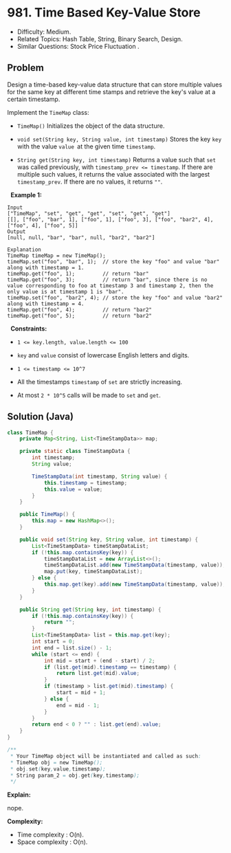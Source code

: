 # 981. Time Based Key-Value Store

- Difficulty: Medium.
- Related Topics: Hash Table, String, Binary Search, Design.
- Similar Questions: Stock Price Fluctuation .

## Problem

Design a time-based key-value data structure that can store multiple values for the same key at different time stamps and retrieve the key's value at a certain timestamp.

Implement the ```TimeMap``` class:


	
- ```TimeMap()``` Initializes the object of the data structure.
	
- ```void set(String key, String value, int timestamp)``` Stores the key ```key``` with the value ```value ```at the given time ```timestamp```.
	
- ```String get(String key, int timestamp)``` Returns a value such that ```set``` was called previously, with ```timestamp_prev <= timestamp```. If there are multiple such values, it returns the value associated with the largest ```timestamp_prev```. If there are no values, it returns ```""```.


 
**Example 1:**

```
Input
["TimeMap", "set", "get", "get", "set", "get", "get"]
[[], ["foo", "bar", 1], ["foo", 1], ["foo", 3], ["foo", "bar2", 4], ["foo", 4], ["foo", 5]]
Output
[null, null, "bar", "bar", null, "bar2", "bar2"]

Explanation
TimeMap timeMap = new TimeMap();
timeMap.set("foo", "bar", 1);  // store the key "foo" and value "bar" along with timestamp = 1.
timeMap.get("foo", 1);         // return "bar"
timeMap.get("foo", 3);         // return "bar", since there is no value corresponding to foo at timestamp 3 and timestamp 2, then the only value is at timestamp 1 is "bar".
timeMap.set("foo", "bar2", 4); // store the key "foo" and value "bar2" along with timestamp = 4.
timeMap.get("foo", 4);         // return "bar2"
timeMap.get("foo", 5);         // return "bar2"
```

 
**Constraints:**


	
- ```1 <= key.length, value.length <= 100```
	
- ```key``` and ```value``` consist of lowercase English letters and digits.
	
- ```1 <= timestamp <= 10^7```
	
- All the timestamps ```timestamp``` of ```set``` are strictly increasing.
	
- At most ```2 * 10^5``` calls will be made to ```set``` and ```get```.



## Solution (Java)

```java
class TimeMap {
    private Map<String, List<TimeStampData>> map;

    private static class TimeStampData {
        int timestamp;
        String value;

        TimeStampData(int timestamp, String value) {
            this.timestamp = timestamp;
            this.value = value;
        }
    }

    public TimeMap() {
        this.map = new HashMap<>();
    }

    public void set(String key, String value, int timestamp) {
        List<TimeStampData> timeStampDataList;
        if (!this.map.containsKey(key)) {
            timeStampDataList = new ArrayList<>();
            timeStampDataList.add(new TimeStampData(timestamp, value));
            map.put(key, timeStampDataList);
        } else {
            this.map.get(key).add(new TimeStampData(timestamp, value));
        }
    }

    public String get(String key, int timestamp) {
        if (!this.map.containsKey(key)) {
            return "";
        }
        List<TimeStampData> list = this.map.get(key);
        int start = 0;
        int end = list.size() - 1;
        while (start <= end) {
            int mid = start + (end - start) / 2;
            if (list.get(mid).timestamp == timestamp) {
                return list.get(mid).value;
            }
            if (timestamp > list.get(mid).timestamp) {
                start = mid + 1;
            } else {
                end = mid - 1;
            }
        }
        return end < 0 ? "" : list.get(end).value;
    }
}

/**
 * Your TimeMap object will be instantiated and called as such:
 * TimeMap obj = new TimeMap();
 * obj.set(key,value,timestamp);
 * String param_2 = obj.get(key,timestamp);
 */
```

**Explain:**

nope.

**Complexity:**

* Time complexity : O(n).
* Space complexity : O(n).
